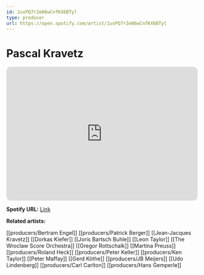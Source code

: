 ```yaml
---
id: 1uxPQ7r2e06wCnfKX6BTyl
type: producer
url: https://open.spotify.com/artist/1uxPQ7r2e06wCnfKX6BTyl
---
```

# Pascal Kravetz

<iframe style="border-radius:12px" src="https://open.spotify.com/embed/artist/1uxPQ7r2e06wCnfKX6BTyl" width="100%" height="352" frameBorder="0" allowfullscreen="" allow="autoplay; clipboard-write; encrypted-media; fullscreen; picture-in-picture" loading="lazy"></iframe>

**Spotify URL:** [Link](https://open.spotify.com/artist/1uxPQ7r2e06wCnfKX6BTyl)

**Related artists:**

[[producers/Bertram Engel]]
[[producers/Patrick Berger]]
[[Jean-Jacques Kravetz]]
[[Dorkas Kiefer]]
[[Joris Bartsch Buhle]]
[[Leon Taylor]]
[[The Wroclaw Score Orchestra]]
[[Gregor Rottschalk]]
[[Martina Preuss]]
[[producers/Roland Heck]]
[[producers/Peter Keller]]
[[producers/Ken Taylor]]
[[Peter Maffay]]
[[Gerd Köthe]]
[[producers/JB Meijers]]
[[Udo Lindenberg]]
[[producers/Carl Carlton]]
[[producers/Hans Gemperle]]
